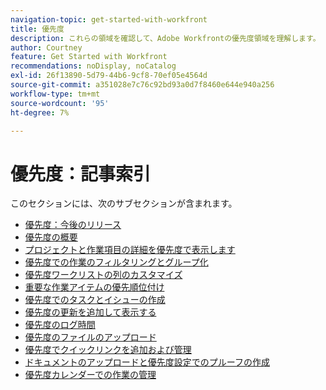 ```yaml
---
navigation-topic: get-started-with-workfront
title: 優先度
description: これらの領域を確認して、Adobe Workfrontの優先度領域を理解します。
author: Courtney
feature: Get Started with Workfront
recommendations: noDisplay, noCatalog
exl-id: 26f13890-5d79-44b6-9cf8-70ef05e4564d
source-git-commit: a351028e7c76c92bd93a0d7f8460e644e940a256
workflow-type: tm+mt
source-wordcount: '95'
ht-degree: 7%

---
```


# 優先度：記事索引

このセクションには、次のサブセクションが含まれます。

* [優先度：今後のリリース](/help/quicksilver/workfront-basics/priorities/priorities-upcoming-releases.md)
* [優先度の概要](/help/quicksilver/workfront-basics/priorities/get-started-with-priorities.md)
* [プロジェクトと作業項目の詳細を優先度で表示します](/help/quicksilver/workfront-basics/priorities/view-task-project-details.md)
* [優先度での作業のフィルタリングとグループ化](/help/quicksilver/workfront-basics/priorities/filter-group-work-priorities.md)
* [優先度ワークリストの列のカスタマイズ](/help/quicksilver/workfront-basics/priorities/customize-worklist-columns.md)
* [重要な作業アイテムの優先順位付け](/help/quicksilver/workfront-basics/priorities/prioritize-work-items.md)
* [優先度でのタスクとイシューの作成](/help/quicksilver/workfront-basics/priorities/create-task-issue-priorities.md)
* [優先度の更新を追加して表示する](/help/quicksilver/workfront-basics/priorities/add-view-updates-priorities.md)
* [優先度のログ時間](/help/quicksilver/workfront-basics/priorities/log-time-priorities.md)
* [優先度のファイルのアップロード](/help/quicksilver/workfront-basics/priorities/upload-files-in-priorities.md)
* [ 優先度でクイックリンクを追加および管理 ](/help/quicksilver/workfront-basics/priorities/quick-links-priorities.md)
  <!--* [Catch up on work in Priorities](/help/quicksilver/workfront-basics/priorities/catch-me-up.md)-->
* [ドキュメントのアップロードと優先度設定でのプルーフの作成](/help/quicksilver/workfront-basics/priorities/documents-and-proofs-priorities.md)
* [優先度カレンダーでの作業の管理](/help/quicksilver/workfront-basics/priorities/calendar-priorities.md)